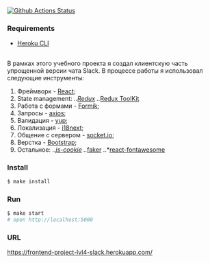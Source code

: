 [![Github Actions Status](https://github.com/hexlet-components/projects-frontend-l4-server/workflows/Node%20CI/badge.svg)](https://github.com/hexlet-components/projects-frontend-l4-server/actions)

### Requirements

* [Heroku CLI](https://devcenter.heroku.com/articles/heroku-cli)

##
В рамках этого учебного проекта я создал клиентскую часть упрощенной версии чата Slack. В процессе работы я использовал следующие инструменты:
1. Фреймворк - [React](https://github.com/facebook/react);
2. State management: 
..*[Redux](https://github.com/reduxjs/redux)
..*[Redux ToolKit](https://github.com/reduxjs/redux-toolkit)
3. Работа с формами - [Formik](https://github.com/formium/formik);
4. Запросы - [axios](https://github.com/axios/axios);
5. Валидация - [yup](https://github.com/jquense/yup);
6. Локализация - [i18next](https://github.com/i18next/i18next);
7. Общение с сервером - [socket.io](https://github.com/socketio/socket.io);
8. Верстка - [Bootstrap](https://github.com/twbs/bootstrap);
9. Остальное: 
..*[js-cookie](https://github.com/js-cookie/js-cookie)
..*[faker](https://github.com/fzaninotto/Faker)
..*[react-fontawesome](https://github.com/FortAwesome/react-fontawesome)

### Install

```sh
$ make install
```

### Run

```sh
$ make start
# open http://localhost:5000
```

### URL

https://frontend-project-lvl4-slack.herokuapp.com/
